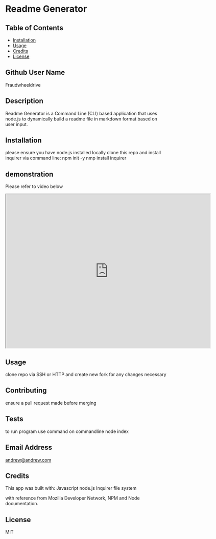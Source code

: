 # Readme Generator 
  
  ## Table of Contents

* [Installation](#installation)
* [Usage](#usage)
* [Credits](#credits)
* [License](#license)

## Github User Name
Fraudwheeldrive

## Description 
Readme Generator is a Command Line (CLI) based application that uses node.js to dynamically build a readme file in markdown format 
based on user input.
## Installation

please ensure you have node.js installed locally 
clone this repo and install inquirer via command line:
npm init -y
nmp install inquirer 

## demonstration
Please refer to video below 
<iframe src="https://drive.google.com/file/d/1l7wLR-VZkASij8cq00NCpbR4q4MmDWfv/preview" width="640" height="480"></iframe>

## Usage 
clone repo via SSH or HTTP and create new fork for any changes necessary

## Contributing
 ensure a pull request made before merging 


## Tests
to run program use command on commandline
node index 
 
## Email Address
andrew@andrew.com 

## Credits
This app was built with:
Javascript 
node.js 
Inquirer 
file system

with reference from Mozilla Developer Network, NPM and Node documentation. 

## License
MIT

